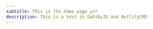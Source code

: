 ```yaml
---
subtitle: This is the home page yo!
description: This is a test in GatsbyJS and NetlifyCMS
---
```


